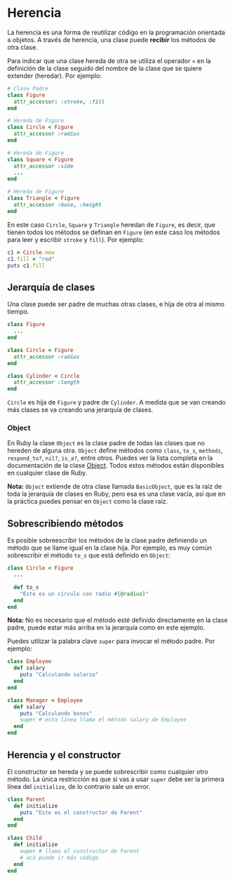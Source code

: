 # Herencia

La herencia es una forma de reutilizar código en la programación orientada a objetos. A través de herencia, una clase puede **recibir** los métodos de otra clase.

Para indicar que una clase hereda de otra se utiliza el operador `<` en la definición de la clase seguido del nombre de la clase que se quiere extender \(heredar\). Por ejemplo:

```ruby
# Clase Padre
class Figure
  attr_accessor: :stroke, :fill
end

# Hereda de Figure
class Circle < Figure
  attr_accessor :radius
end

# Hereda de Figure
class Square < Figure
  attr_accessor :side
  ...
end

# Hereda de Figure
class Triangle < Figure
  attr_accessor :base, :height
end
```

En este caso `Circle`, `Square` y `Triangle` heredan de `Figure`, es decir, que tienen todos los métodos se definan en `Figure` \(en este caso los métodos para leer y escribir `stroke` y `fill`\). Por ejemplo:

```ruby
c1 = Circle.new
c1.fill = "red"
puts c1.fill
```

## Jerarquía de clases

Una clase puede ser padre de muchas otras clases, e hija de otra al mismo tiempo.

```ruby
class Figure
  ...
end

class Circle < Figure
  attr_accessor :radius
end

class Cylinder < Circle
  attr_accessor :length
end
```

`Circle` es hija de `Figure` y padre de `Cylinder`. A medida que se van creando más clases se va creando una jerarquía de clases.

### Object

En Ruby la clase `Object` es la clase padre de todas las clases que no hereden de alguna otra. `Object` define métodos como `class`, `to_s`, `methods`, `respond_to?`, `nil?`, `is_a?`, entre otros. Puedes ver la lista completa en la documentación de la clase [Object](https://ruby-doc.org/core-2.3.3/Object.html). Todos estos métodos están disponibles en cualquier clase de Ruby.

**Nota:** `Object` extiende de otra clase llamada `BasicObject`, que es la raíz de toda la jerarquía de clases en Ruby, pero esa es una clase vacía, así que en la práctica puedes pensar en `Object` como la clase raíz.

## Sobrescribiendo métodos

Es posible sobreescribir los métodos de la clase padre definiendo un método que se llame igual en la clase hija. Por ejemplo, es muy común sobrescribir el método `to_s` que está definido en `Object`:

```ruby
class Circle < Figure
  ...

  def to_s
    "Este es un círculo con radio #{@radius}"
  end
end
```

**Nota:** No es necesario que el método esté definido directamente en la clase padre, puede estar más arriba en la jerarquía como en este ejemplo.

Puedes utilizar la palabra clave `super` para invocar el método padre. Por ejemplo:

```ruby
class Employee
  def salary
    puts "Calculando salario"
  end
end

class Manager < Employee
  def salary
    puts "Calculando bonos"
    super # esta línea llama el método salary de Employee
  end
end
```

## Herencia y el constructor

El constructor se hereda y se puede sobrescribir como cualquier otro método. La única restricción es que si vas a usar `super` debe ser la primera línea del `initialize`, de lo contrario sale un error.

```ruby
class Parent
  def initialize
    puts "Este es el constructor de Parent"
  end
end

class Child
  def initialize
    super # llama el constructor de Parent
    # acá puede ir más código
  end
end
```

